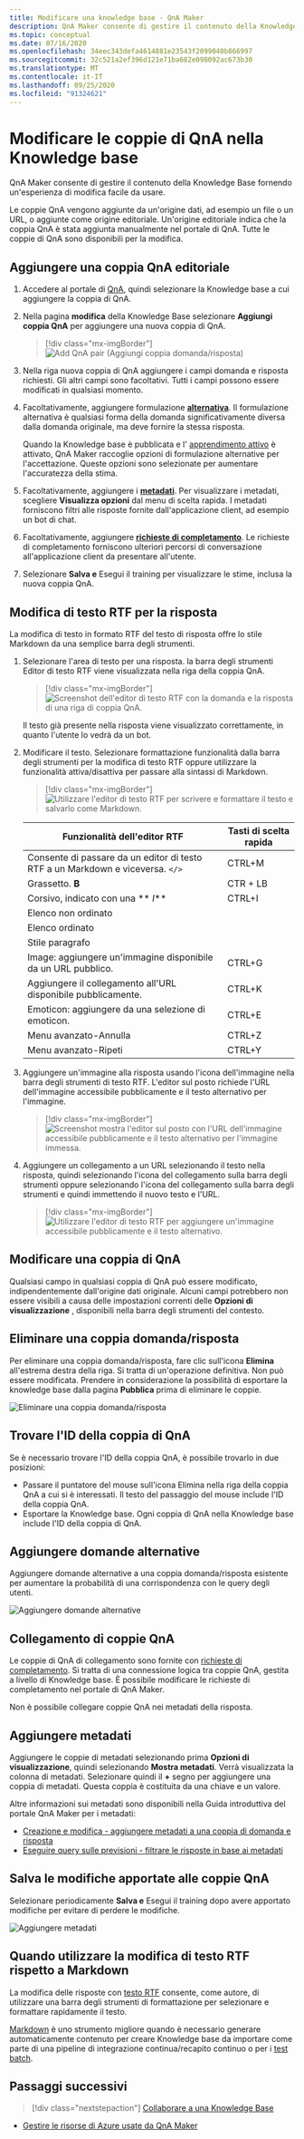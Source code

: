```yaml
---
title: Modificare una knowledge base - QnA Maker
description: QnA Maker consente di gestire il contenuto della Knowledge Base fornendo un'esperienza di modifica facile da usare.
ms.topic: conceptual
ms.date: 07/16/2020
ms.openlocfilehash: 34eec343defa4614881e23543f2099040b866997
ms.sourcegitcommit: 32c521a2ef396d121e71ba682e098092ac673b30
ms.translationtype: MT
ms.contentlocale: it-IT
ms.lasthandoff: 09/25/2020
ms.locfileid: "91324621"
---
```

# <a name="edit-qna-pairs-in-your-knowledge-base"></a>Modificare le coppie di QnA nella Knowledge base

QnA Maker consente di gestire il contenuto della Knowledge Base fornendo un'esperienza di modifica facile da usare.

Le coppie QnA vengono aggiunte da un'origine dati, ad esempio un file o un URL, o aggiunte come origine editoriale. Un'origine editoriale indica che la coppia QnA è stata aggiunta manualmente nel portale di QnA. Tutte le coppie di QnA sono disponibili per la modifica.

<a name="add-an-editorial-qna-set"></a>

## <a name="add-an-editorial-qna-pair"></a>Aggiungere una coppia QnA editoriale

1. Accedere al portale di [QnA](https://www.qnamaker.ai/), quindi selezionare la Knowledge base a cui aggiungere la coppia di QnA.
1. Nella pagina **modifica** della Knowledge Base selezionare **Aggiungi coppia QnA** per aggiungere una nuova coppia di QnA.

    > [!div class="mx-imgBorder"]
    > ![Add QnA pair (Aggiungi coppia domanda/risposta)](../media/qnamaker-how-to-edit-kb/add-qnapair.png)

1. Nella riga nuova coppia di QnA aggiungere i campi domanda e risposta richiesti. Gli altri campi sono facoltativi. Tutti i campi possono essere modificati in qualsiasi momento.

1. Facoltativamente, aggiungere formulazione **[alternativa](../Quickstarts/add-question-metadata-portal.md#add-additional-alternatively-phrased-questions)**. Il formulazione alternativa è qualsiasi forma della domanda significativamente diversa dalla domanda originale, ma deve fornire la stessa risposta.

    Quando la Knowledge base è pubblicata e l' [apprendimento attivo](use-active-learning.md) è attivato, QnA Maker raccoglie opzioni di formulazione alternative per l'accettazione. Queste opzioni sono selezionate per aumentare l'accuratezza della stima.

1. Facoltativamente, aggiungere i **[metadati](../Quickstarts/add-question-metadata-portal.md#add-metadata-to-filter-the-answers)**. Per visualizzare i metadati, scegliere **Visualizza opzioni** dal menu di scelta rapida. I metadati forniscono filtri alle risposte fornite dall'applicazione client, ad esempio un bot di chat.

1. Facoltativamente, aggiungere **[richieste di completamento](multiturn-conversation.md)**. Le richieste di completamento forniscono ulteriori percorsi di conversazione all'applicazione client da presentare all'utente.

1. Selezionare **Salva e** Esegui il training per visualizzare le stime, inclusa la nuova coppia QnA.

## <a name="rich-text-editing-for-answer"></a>Modifica di testo RTF per la risposta

La modifica di testo in formato RTF del testo di risposta offre lo stile Markdown da una semplice barra degli strumenti.

1. Selezionare l'area di testo per una risposta. la barra degli strumenti Editor di testo RTF viene visualizzata nella riga della coppia QnA.

    > [!div class="mx-imgBorder"]
    > ![Screenshot dell'editor di testo RTF con la domanda e la risposta di una riga di coppia QnA.](../media/qnamaker-how-to-edit-kb/rich-text-control-qna-pair-row.png)

    Il testo già presente nella risposta viene visualizzato correttamente, in quanto l'utente lo vedrà da un bot.

1. Modificare il testo. Selezionare formattazione funzionalità dalla barra degli strumenti per la modifica di testo RTF oppure utilizzare la funzionalità attiva/disattiva per passare alla sintassi di Markdown.

    > [!div class="mx-imgBorder"]
    > ![Utilizzare l'editor di testo RTF per scrivere e formattare il testo e salvarlo come Markdown.](../media/qnamaker-how-to-edit-kb/rich-text-display-image.png)

    |Funzionalità dell'editor RTF|Tasti di scelta rapida|
    |--|--|
    |Consente di passare da un editor di testo RTF a un Markdown e viceversa. `</>`|CTRL+M|
    |Grassetto. **B**|CTR + LB|
    |Corsivo, indicato con una ** _I_**|CTRL+I|
    |Elenco non ordinato||
    |Elenco ordinato||
    |Stile paragrafo||
    |Image: aggiungere un'immagine disponibile da un URL pubblico.|CTRL+G|
    |Aggiungere il collegamento all'URL disponibile pubblicamente.|CTRL+K|
    |Emoticon: aggiungere da una selezione di emoticon.|CTRL+E|
    |Menu avanzato-Annulla|CTRL+Z|
    |Menu avanzato-Ripeti|CTRL+Y|

1. Aggiungere un'immagine alla risposta usando l'icona dell'immagine nella barra degli strumenti di testo RTF. L'editor sul posto richiede l'URL dell'immagine accessibile pubblicamente e il testo alternativo per l'immagine.


    > [!div class="mx-imgBorder"]
    > ![Screenshot mostra l'editor sul posto con l'URL dell'immagine accessibile pubblicamente e il testo alternativo per l'immagine immessa.](../media/qnamaker-how-to-edit-kb/add-image-url-alternate-text.png)

1. Aggiungere un collegamento a un URL selezionando il testo nella risposta, quindi selezionando l'icona del collegamento sulla barra degli strumenti oppure selezionando l'icona del collegamento sulla barra degli strumenti e quindi immettendo il nuovo testo e l'URL.

    > [!div class="mx-imgBorder"]
    > ![Utilizzare l'editor di testo RTF per aggiungere un'immagine accessibile pubblicamente e il testo alternativo.](../media/qnamaker-how-to-edit-kb/add-link-to-answer-rich-text-editor.png)

## <a name="edit-a-qna-pair"></a>Modificare una coppia di QnA

Qualsiasi campo in qualsiasi coppia di QnA può essere modificato, indipendentemente dall'origine dati originale. Alcuni campi potrebbero non essere visibili a causa delle impostazioni correnti delle **Opzioni di visualizzazione** , disponibili nella barra degli strumenti del contesto.

## <a name="delete-a-qna-pair"></a>Eliminare una coppia domanda/risposta

Per eliminare una coppia domanda/risposta, fare clic sull'icona **Elimina** all'estrema destra della riga. Si tratta di un'operazione definitiva. Non può essere modificata. Prendere in considerazione la possibilità di esportare la knowledge base dalla pagina **Pubblica** prima di eliminare le coppie.

![Eliminare una coppia domanda/risposta](../media/qnamaker-how-to-edit-kb/delete-qnapair.png)

## <a name="find-the-qna-pair-id"></a>Trovare l'ID della coppia di QnA

Se è necessario trovare l'ID della coppia QnA, è possibile trovarlo in due posizioni:

* Passare il puntatore del mouse sull'icona Elimina nella riga della coppia QnA a cui si è interessati. Il testo del passaggio del mouse include l'ID della coppia QnA.
* Esportare la Knowledge base. Ogni coppia di QnA nella Knowledge base include l'ID della coppia di QnA.

## <a name="add-alternate-questions"></a>Aggiungere domande alternative

Aggiungere domande alternative a una coppia domanda/risposta esistente per aumentare la probabilità di una corrispondenza con le query degli utenti.

![Aggiungere domande alternative](../media/qnamaker-how-to-edit-kb/add-alternate-question.png)

## <a name="linking-qna-pairs"></a>Collegamento di coppie QnA

Le coppie di QnA di collegamento sono fornite con [richieste di completamento](multiturn-conversation.md). Si tratta di una connessione logica tra coppie QnA, gestita a livello di Knowledge base. È possibile modificare le richieste di completamento nel portale di QnA Maker.

Non è possibile collegare coppie QnA nei metadati della risposta.

## <a name="add-metadata"></a>Aggiungere metadati

Aggiungere le coppie di metadati selezionando prima **Opzioni di visualizzazione**, quindi selezionando **Mostra metadati**. Verrà visualizzata la colonna di metadati. Selezionare quindi il **+** segno per aggiungere una coppia di metadati. Questa coppia è costituita da una chiave e un valore.

Altre informazioni sui metadati sono disponibili nella Guida introduttiva del portale QnA Maker per i metadati:
* [Creazione e modifica - aggiungere metadati a una coppia di domanda e risposta](../quickstarts/add-question-metadata-portal.md#add-metadata-to-filter-the-answers)
* [Eseguire query sulle previsioni - filtrare le risposte in base ai metadati](../quickstarts/get-answer-from-knowledge-base-using-url-tool.md)

## <a name="save-changes-to-the-qna-pairs"></a>Salva le modifiche apportate alle coppie QnA

Selezionare periodicamente **Salva e** Esegui il training dopo avere apportato modifiche per evitare di perdere le modifiche.

![Aggiungere metadati](../media/qnamaker-how-to-edit-kb/add-metadata.png)

## <a name="when-to-use-rich-text-editing-versus-markdown"></a>Quando utilizzare la modifica di testo RTF rispetto a Markdown

La modifica delle risposte con [testo RTF](#add-an-editorial-qna-set) consente, come autore, di utilizzare una barra degli strumenti di formattazione per selezionare e formattare rapidamente il testo.

[Markdown](../reference-markdown-format.md) è uno strumento migliore quando è necessario generare automaticamente contenuto per creare Knowledge base da importare come parte di una pipeline di integrazione continua/recapito continuo o per i [test batch](../Quickstarts/batch-testing.md).

## <a name="next-steps"></a>Passaggi successivi

> [!div class="nextstepaction"]
> [Collaborare a una Knowledge Base](./collaborate-knowledge-base.md)

* [Gestire le risorse di Azure usate da QnA Maker](set-up-qnamaker-service-azure.md)
